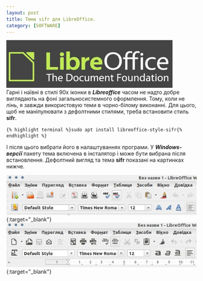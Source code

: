 ```yaml
---
layout: post
title: Тема sifr для LibreOffice.
category: [SOFTWARE]
---
```

![libreoffice logo](/assets/media/libreoffice-logo.webp?style=head)  
 Гарні і наївні в стилі 90х іконки в ***Libreoffice*** часом не надто добре виглядають на фоні загальносистемного оформлення. Тому, коли не лінь, я завжди використовую теми в чорно-білому виконанні. Для цього, щоб не маніпулювати з дефолтними стилями, треба встановити стиль **sifr**.<!--more-->

    {% highlight terminal %}sudo apt install libreoffice-style-sifr{% endhighlight %}

І після цього вибрати його в налаштуваннях програми. У ***Windows-версії*** пакету тема включена в інсталятор і може бути вибрана після встановлення. Дефолтний вигляд та тема **sifr** показані на картинках нижче.

[![libre-old](/assets/media/libre-old.webp?style=blog "libre-old")](/assets/media/libre-old.webp "libre-old"){:target="_blank"}  
[![libre-new](/assets/media/libre-new.webp?style=blog "libre-new")](/assets/media/libre-new.webp "libre-new"){:target="_blank"}  
